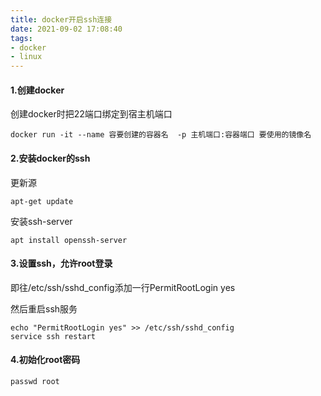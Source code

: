 ```yaml
---
title: docker开启ssh连接
date: 2021-09-02 17:08:40
tags:
- docker
- linux
---
```


#### 1.创建docker

创建docker时把22端口绑定到宿主机端口

```
docker run -it --name 容要创建的容器名  -p 主机端口:容器端口 要使用的镜像名
```

#### 2.安装docker的ssh

更新源

```
apt-get update
```

安装ssh-server

```
apt install openssh-server
```

#### 3.设置ssh，允许root登录

即往/etc/ssh/sshd_config添加一行PermitRootLogin yes

然后重启ssh服务

```
echo "PermitRootLogin yes" >> /etc/ssh/sshd_config
service ssh restart
```

#### 4.初始化root密码

```
passwd root
```

